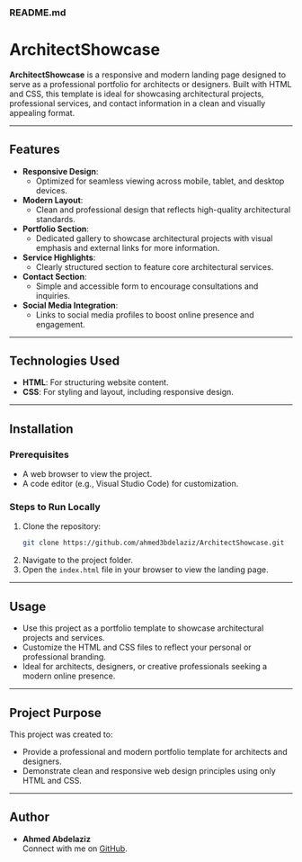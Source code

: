 ### **README.md**


# ArchitectShowcase

**ArchitectShowcase** is a responsive and modern landing page designed to serve as a professional portfolio for architects or designers. Built with HTML and CSS, this template is ideal for showcasing architectural projects, professional services, and contact information in a clean and visually appealing format.

---

## Features

- **Responsive Design**:
  - Optimized for seamless viewing across mobile, tablet, and desktop devices.
- **Modern Layout**:
  - Clean and professional design that reflects high-quality architectural standards.
- **Portfolio Section**:
  - Dedicated gallery to showcase architectural projects with visual emphasis and external links for more information.
- **Service Highlights**:
  - Clearly structured section to feature core architectural services.
- **Contact Section**:
  - Simple and accessible form to encourage consultations and inquiries.
- **Social Media Integration**:
  - Links to social media profiles to boost online presence and engagement.

---

## Technologies Used

- **HTML**: For structuring website content.
- **CSS**: For styling and layout, including responsive design.

---

## Installation

### Prerequisites

- A web browser to view the project.
- A code editor (e.g., Visual Studio Code) for customization.

### Steps to Run Locally

1. Clone the repository:
   ```bash
   git clone https://github.com/ahmed3bdelaziz/ArchitectShowcase.git
   ```
2. Navigate to the project folder.
3. Open the `index.html` file in your browser to view the landing page.

---

## Usage

- Use this project as a portfolio template to showcase architectural projects and services.
- Customize the HTML and CSS files to reflect your personal or professional branding.
- Ideal for architects, designers, or creative professionals seeking a modern online presence.

---

## Project Purpose

This project was created to:
- Provide a professional and modern portfolio template for architects and designers.
- Demonstrate clean and responsive web design principles using only HTML and CSS.

---



## Author

- **Ahmed Abdelaziz**  
  Connect with me on [GitHub](https://github.com/ahmed3bdelaziz).

